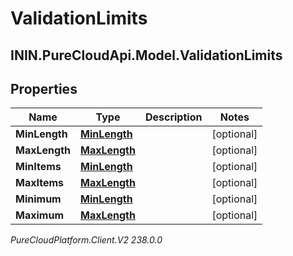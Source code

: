 # ValidationLimits

## ININ.PureCloudApi.Model.ValidationLimits

## Properties

|Name | Type | Description | Notes|
|------------ | ------------- | ------------- | -------------|
| **MinLength** | [**MinLength**](MinLength) |  | [optional] |
| **MaxLength** | [**MaxLength**](MaxLength) |  | [optional] |
| **MinItems** | [**MinLength**](MinLength) |  | [optional] |
| **MaxItems** | [**MaxLength**](MaxLength) |  | [optional] |
| **Minimum** | [**MinLength**](MinLength) |  | [optional] |
| **Maximum** | [**MaxLength**](MaxLength) |  | [optional] |



_PureCloudPlatform.Client.V2 238.0.0_
